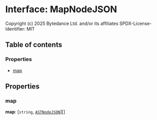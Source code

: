 # Interface: MapNodeJSON

Copyright (c) 2025 Bytedance Ltd. and/or its affiliates
SPDX-License-Identifier: MIT

## Table of contents

### Properties

* [map](/auto-docs/editor/interfaces/MapNodeJSON.md#map)

## Properties

### map

**map**: \[`string`, [`ASTNodeJSON`](/auto-docs/editor/interfaces/ASTNodeJSON.md)]\[]
